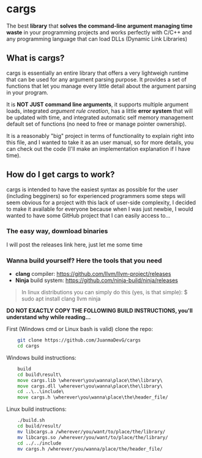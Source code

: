 # cargs

The best **library** that **solves the command-line argument managing time waste** in your programming projects and works perfectly with C/C++ and 
any programming language that can load DLLs (Dynamic Link Libraries)

## What is cargs?

cargs is essentially an entire library that offers a very lightweigh runtime that can be used for any argument parsing purpose.
It provides a set of functions that let you manage every little detail about the argument parsing in your program.

It is **NOT JUST command line arguments**, it supports multiple argument loads, integrated _argument rule creation_, has a little **error system** 
that will be updated with time, and integrated automatic self memory management default set of functions (no need to free or manage pointer ownership).

It is a reasonably "big" project in terms of functionality to explain right into this file, and I wanted to take it as an user manual, so for more details, 
you can check out the code (I'll make an implementation explanation if I have time).

## How do I get cargs to work?

cargs is intended to have the easiest syntax as possible for the user (including begginers) so for experienced programmers some steps will seem obvious 
for a project with this lack of user-side complexity, I decided to make it available for everyone because when I was just newbie, I would wanted to have 
some GitHub project that I can easily access to...

### The easy way, download binaries

I will post the releases link here, just let me some time

### Wanna build yourself? Here the tools that you need

- **clang** compiler: https://github.com/llvm/llvm-project/releases
- **Ninja** build system: https://github.com/ninja-build/ninja/releases

> In linux distributions you can simply do this (yes, is that simple):
> $ sudo apt install clang llvm ninja

**DO NOT EXACTLY COPY THE FOLLOWING BUILD INSTRUCTIONS, you'll understand why while reading...**

First (Windows cmd or Linux bash is valid) clone the repo:
```bash
    git clone https://github.com/JuanmaDevG/cargs
    cd cargs
```

Windows build instructions:
```cmd
    build
    cd build\result\
    move cargs.lib \wherever\you\wanna\place\the\library\
    move cargs.dll \wherever\you\wanna\place\the\library\
    cd ..\..\include\
    move cargs.h \wherever\you\wanna\place\the\header_file/
```

Linux build instructions:
```bash
    ./build.sh
    cd build/result/
    mv libcargs.a /wherever/you/want/to/place/the/library/
    mv libcargs.so /wherever/you/want/to/place/the/library/
    cd ../../include
    mv cargs.h /wherever/you/wanna/place/the/header_file/
```
